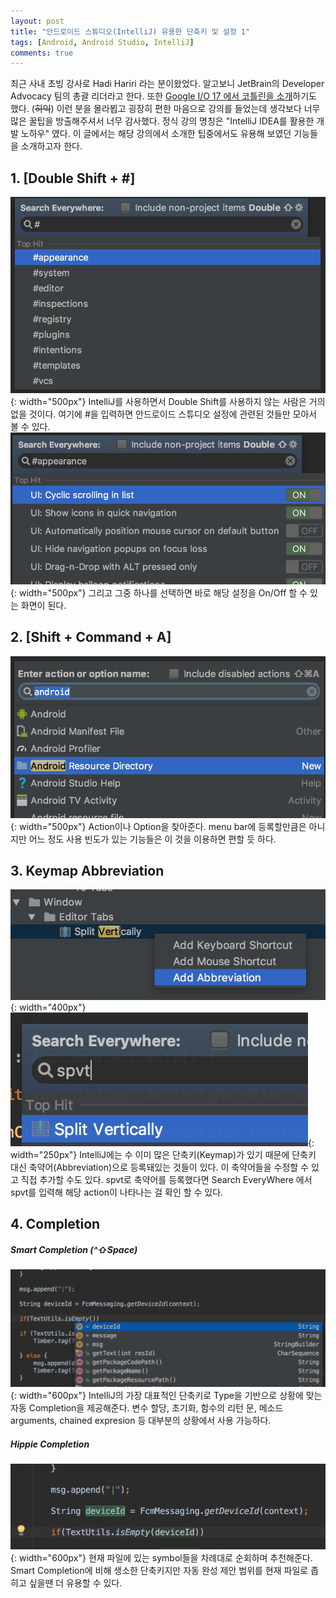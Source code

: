 ```yaml
---
layout: post
title: "안드로이드 스튜디오(IntelliJ) 유용한 단축키 및 설정 1"
tags: [Android, Android Studio, IntelliJ]
comments: true
---
```


최근 사내 초빙 강사로 Hadi Hariri 라는 분이왔었다. 알고보니 JetBrain의 Developer Advocacy 팀의 총괄 리더라고 한다. 또한 [Google I/O 17 에서 코틀린을 소개](https://www.youtube.com/watch?v=X1RVYt2QKQE)하기도 했다. (~~히익~~) 이런 분을 몰라뵙고 굉장히 편한 마음으로 강의를 들었는데 생각보다 너무 많은 꿀팁을 방출해주셔서 너무 감사했다. 정식 강의 명칭은 "IntelliJ IDEA를 활용한 개발 노하우" 였다. 이 글에서는 해당 강의에서 소개한 팁중에서도 유용해 보였던 기능들을 소개하고자 한다. 

## 1. [Double Shift + \#]
![double_shift](/images/intellij/intellij-sharp.png){: width="500px"}
IntelliJ를 사용하면서 Double Shift를 사용하지 않는 사람은 거의 없을 것이다. 여기에 \#을 입력하면 안드로이드 스튜디오 설정에 관련된 것들만 모아서 볼 수 있다.
![double_shift2](/images/intellij/intellij-sharp2.png){: width="500px"}
그리고 그중 하나를 선택하면 바로 해당 설정을 On/Off 할 수 있는 화면이 된다.

## 2. [Shift + Command + A]
![action](/images/intellij/action.png){: width="500px"}
Action이나 Option을 찾아준다. menu bar에 등록할만큼은 아니지만 어느 정도 사용 빈도가 있는 기능들은 이 것을 이용하면 편할 듯 하다.

## 3. Keymap Abbreviation
![abbreviation](/images/intellij/abbreviation.png){: width="400px"}
![abbreviation2](/images/intellij/abbreviation2.png){: width="250px"}
IntelliJ에는 수 이미 많은 단축키(Keymap)가 있기 때문에 단축키 대신 축약어(Abbreviation)으로 등록돼있는 것들이 있다. 이 축약어들을 수정할 수 있고 직접 추가할 수도 있다. spvt로 축약어를 등록했다면 Search EveryWhere 에서 spvt를 입력해 해당 action이 나타나는 걸 확인 할 수 있다.

## 4. Completion
##### Smart Completion (^⇧Space)
![action](/images/intellij/smartcompletion.png){: width="600px"}
IntelliJ의 가장 대표적인 단축키로 Type을 기반으로 상황에 맞는 자동 Completion을 제공해준다. 변수 할당, 초기화, 함수의 리턴 문, 메소드 arguments, chained expresion 등 대부분의 상황에서 사용 가능하다.
##### Hippie Completion 
![action](/images/intellij/hippiecompletion.png){: width="600px"}
현재 파일에 있는 symbol들을 차례대로 순회하며 추천해준다. Smart Completion에 비해 생소한 단축키지만 자동 완성 제안 범위를 현재 파일로 좁히고 싶을땐 더 유용할 수 있다.